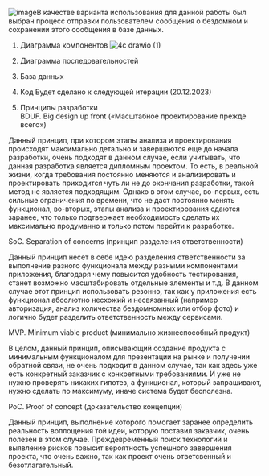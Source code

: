 ![image](https://github.com/alenatetenova/HSE-SoftwareArchitecture/assets/71338455/5854887b-7423-4495-a1ed-a1be908252d9)В качестве варианта использования для данной работы был выбран процесс отправки пользователем сообщения о бездомном и сохранении этого сообщения в базе данных.
1. Диаграмма компонентов
![4c drawio (1)](https://github.com/alenatetenova/HSE-SoftwareArchitecture/assets/71338455/cc94bcbe-40d4-4cc5-983f-42733cc76153)


3. Диаграмма последовательностей
4. База данных
5. Код
Будет сделано к следующей итерации (20.12.2023)
6. Принципы разработки   
BDUF. Big design up front («Масштабное проектирование прежде всего»)

Данный принцип, при котором этапы анализа и проектирования происходят максимально детально и завершаются еще до начала разработки, очень подходят в данном случае, если учитывать, что данная разработка является дипломным проектом. То есть, в реальной жизни, когда требования постоянно меняются и анализировать и проектировать приходится чуть ли не до окончания разработки, такой метод не является подходящим. Однако в этом случае, во-первых, есть сильные ограничения по времени, что не даст постоянно менять функционал, во-вторых, этапы анализа и проектирования сдаются заранее, что только подтвержает необходимость сделать их максимально продуманно и только потом перейти к разработке.

SoC. Separation оf concerns (принцип разделения ответственности)

Данный принцип несет в себе идею разделения ответственности за выполнение разного функционала между разными компонентами приложения, благодаря чему повысится удобность тестирования, станет возможно масштабировать отдельные элементы и т.д. В данном случае этот принцип использовать резонно, так как у приложения есть функционал абсолютно несхожий и несвязанный (например авторизация, анализ количества бездомномных или отбор фото) и логично будет разделить ответственность между сервисами.

MVP. Minimum viable product (минимально жизнеспособный продукт)

В целом, данный принцип, описывающий создание продукта с минимальным функционалом для презентации на рынке и получении обратной связи, не очень подходит в данном случае, так как здесь уже есть конкретный заказчик с конкретными требованиями. И уже не нужно проверять никаких гипотез, а функционал, который запрашивают, нужно сделать по максимуму, иначе система будет бесполезна.

PoC. Proof of concept (доказательство концепции)

Данный принцип, выполнение которого помогает заранее определить реальность воплощения той идеи, которую поставил заказчик, очень полезен в этом случае. Преждевременный поиск технологий и выявление рисков повысит вероятность успешного завершения проекта, что очень важно, так как проект очень ответсвенный и безотлагательный.
